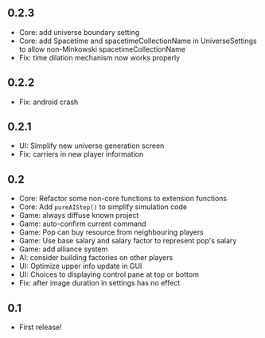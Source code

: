 ## 0.2.3

* Core: add universe boundary setting
* Core: add Spacetime and spacetimeCollectionName in UniverseSettings to allow non-Minkowski spacetimeCollectionName
* Fix: time dilation mechanism now works properly

## 0.2.2

* Fix: android crash

## 0.2.1

* UI: Simplify new universe generation screen
* Fix: carriers in new player information

## 0.2

* Core: Refactor some non-core functions to extension functions
* Core: Add `pureAIStep()` to simplify simulation code
* Game: always diffuse known project
* Game: auto-confirm current command
* Game: Pop can buy resource from neighbouring players
* Game: Use base salary and salary factor to represent pop's salary
* Game: add alliance system
* AI: consider building factories on other players
* UI: Optimize upper info update in GUI
* UI: Choices to displaying control pane at top or bottom
* Fix: after image duration in settings has no effect

## 0.1

* First release!
